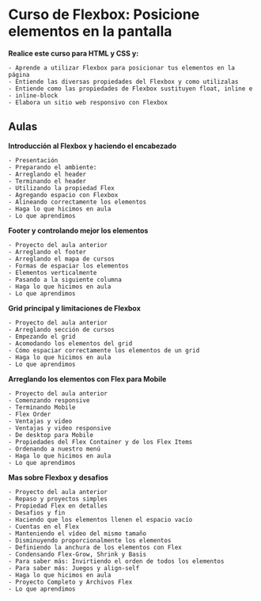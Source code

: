 # Curso de Flexbox: Posicione elementos en la pantalla


**Realice este curso para HTML y CSS y:**

    - Aprende a utilizar Flexbox para posicionar tus elementos en la página
    - Entiende las diversas propiedades del Flexbox y como utilizalas
    - Entiende como las propiedades de Flexbox sustituyen float, inline e - inline-block
    - Elabora un sitio web responsivo con Flexbox

## Aulas
**Introducción al Flexbox y haciendo el encabezado**

    - Presentación
    - Preparando el ambiente:
    - Arreglando el header
    - Terminando el header
    - Utilizando la propiedad Flex
    - Agregando espacio con Flexbox
    - Alineando correctamente los elementos
    - Haga lo que hicimos en aula
    - Lo que aprendimos

**Footer y controlando mejor los elementos**

    - Proyecto del aula anterior
    - Arreglando el footer
    - Arreglando el mapa de cursos
    - Formas de espaciar los elementos
    - Elementos verticalmente
    - Pasando a la siguiente columna
    - Haga lo que hicimos en aula
    - Lo que aprendimos

**Grid principal y limitaciones de Flexbox**

    - Proyecto del aula anterior
    - Arreglando sección de cursos
    - Empezando el grid
    - Acomodando los elementos del grid
    - Cómo espaciar correctamente los elementos de un grid
    - Haga lo que hicimos en aula
    - Lo que aprendimos

**Arreglando los elementos con Flex para Mobile**

    - Proyecto del aula anterior
    - Comenzando responsive
    - Terminando Mobile
    - Flex Order
    - Ventajas y video
    - Ventajas y video responsive
    - De desktop para Mobile
    - Propiedades del Flex Container y de los Flex Items
    - Ordenando a nuestro menú
    - Haga lo que hicimos en aula
    - Lo que aprendimos

**Mas sobre Flexbox y desafios**

    - Proyecto del aula anterior
    - Repaso y proyectos simples
    - Propiedad Flex en detalles
    - Desafios y fin
    - Haciendo que los elementos llenen el espacio vacío
    - Cuentas en el Flex
    - Manteniendo el vídeo del mismo tamaño
    - Disminuyendo proporcionalmente los elementos
    - Definiendo la anchura de los elementos con Flex
    - Condensando Flex-Grow, Shrink y Basis
    - Para saber más: Invirtiendo el orden de todos los elementos
    - Para saber más: Juegos y align-self
    - Haga lo que hicimos en aula
    - Proyecto Completo y Archivos Flex
    - Lo que aprendimos

